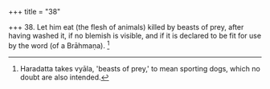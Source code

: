 +++
title = "38"

+++
38. Let him eat (the flesh of animals) killed by beasts of prey, after having washed it, if no blemish is visible, and if it is declared to be fit for use by the word (of a Brāhmaṇa). [^35] 


[^35]:  Haradatta takes vyāla, 'beasts of prey,' to mean sporting dogs, which no doubt are also intended.
